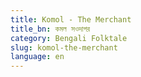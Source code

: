 ```yaml
---
title: Komol - The Merchant
title_bn: কমল সওদাগর
category: Bengali Folktale
slug: komol-the-merchant
language: en
---
```

